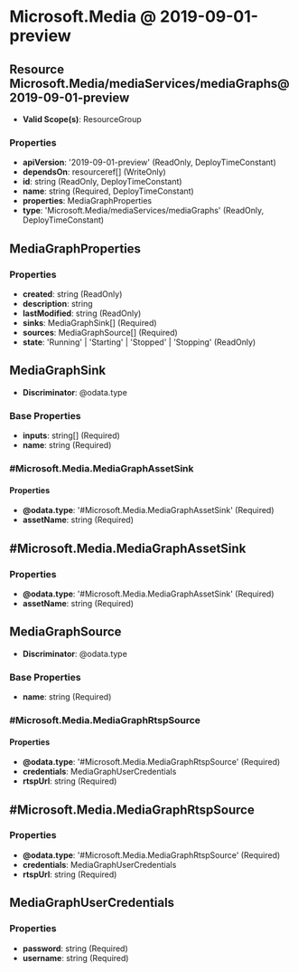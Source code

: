# Microsoft.Media @ 2019-09-01-preview

## Resource Microsoft.Media/mediaServices/mediaGraphs@2019-09-01-preview
* **Valid Scope(s)**: ResourceGroup
### Properties
* **apiVersion**: '2019-09-01-preview' (ReadOnly, DeployTimeConstant)
* **dependsOn**: resourceref[] (WriteOnly)
* **id**: string (ReadOnly, DeployTimeConstant)
* **name**: string (Required, DeployTimeConstant)
* **properties**: MediaGraphProperties
* **type**: 'Microsoft.Media/mediaServices/mediaGraphs' (ReadOnly, DeployTimeConstant)

## MediaGraphProperties
### Properties
* **created**: string (ReadOnly)
* **description**: string
* **lastModified**: string (ReadOnly)
* **sinks**: MediaGraphSink[] (Required)
* **sources**: MediaGraphSource[] (Required)
* **state**: 'Running' | 'Starting' | 'Stopped' | 'Stopping' (ReadOnly)

## MediaGraphSink
* **Discriminator**: @odata.type
### Base Properties
* **inputs**: string[] (Required)
* **name**: string (Required)
### #Microsoft.Media.MediaGraphAssetSink
#### Properties
* **@odata.type**: '#Microsoft.Media.MediaGraphAssetSink' (Required)
* **assetName**: string (Required)


## #Microsoft.Media.MediaGraphAssetSink
### Properties
* **@odata.type**: '#Microsoft.Media.MediaGraphAssetSink' (Required)
* **assetName**: string (Required)

## MediaGraphSource
* **Discriminator**: @odata.type
### Base Properties
* **name**: string (Required)
### #Microsoft.Media.MediaGraphRtspSource
#### Properties
* **@odata.type**: '#Microsoft.Media.MediaGraphRtspSource' (Required)
* **credentials**: MediaGraphUserCredentials
* **rtspUrl**: string (Required)


## #Microsoft.Media.MediaGraphRtspSource
### Properties
* **@odata.type**: '#Microsoft.Media.MediaGraphRtspSource' (Required)
* **credentials**: MediaGraphUserCredentials
* **rtspUrl**: string (Required)

## MediaGraphUserCredentials
### Properties
* **password**: string (Required)
* **username**: string (Required)


